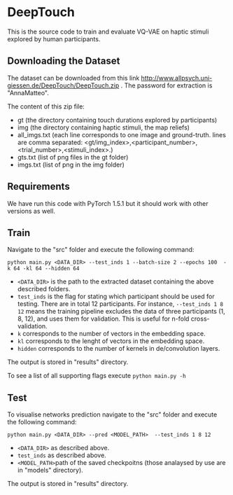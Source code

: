 # DeepTouch

This is the source code to train and evaluate VQ-VAE on haptic stimuli explored
by human participants.

## Downloading the Dataset

The dataset can be downloaded from this link 
http://www.allpsych.uni-giessen.de/DeepTouch/DeepTouch.zip . The password for
extraction is "AnnaMatteo".

The content of this zip file:
 - gt (the directory containing touch durations explored by participants)
 - img (the directory containing haptic stimuli, the map reliefs)
 - all_imgs.txt (each line corresponds to one image and ground-truth. lines are
 comma separated: 
 <gt/img_index>,<participant_number>,<trial_number>,<stimuli_index>.)
 - gts.txt (list of png files in the gt folder)
 - imgs.txt (list of png in the img folder)

## Requirements

We have run this code with PyTorch 1.5.1 but it should work with other versions
as well. 

## Train 

Navigate to the "src" folder and execute the following command:

`python main.py <DATA_DIR> --test_inds 1 --batch-size 2 --epochs 100 
-k 64 -kl 64 --hidden 64`

 - `<DATA_DIR>` is the path to the extracted dataset containing the above 
 described folders.
 - `test_inds` is the flag for stating which participant should be used for 
 testing. There are in total 12 participants. For instance, `--test_inds 1 8 12`
 means the training pipeline excludes the data of three participants (1, 8, 12),
 and uses them for validation. This is useful for n-fold cross-validation.
  - `k` corresponds to the number of vectors in the embedding space.
  - `kl` corresponds to the lenght of vectors in the embedding space.
  - `hidden` corresponds to the number of kernels in de/convolution layers. 

The output is stored in "results" directory.

To see a list of all supporting flags execute `python main.py -h`

## Test

To visualise networks prediction navigate to the "src" folder and execute the
following command:

`python main.py <DATA_DIR> --pred <MODEL_PATH>  --test_inds 1 8 12`

 - `<DATA_DIR>` as described above.
 - `test_inds` as described above.
 - `<MODEL_PATH>`path of the saved checkpoitns (those analaysed by use are in
 "models" directory).

The output is stored in "results" directory.